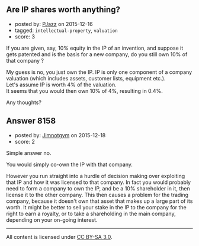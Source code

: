 ## Are IP shares worth anything?

- posted by: [PJazz](https://stackexchange.com/users/5957568/pjazz) on 2015-12-16
- tagged: `intellectual-property`, `valuation`
- score: 3

If you are given, say, 10% equity in the IP of an invention, and suppose it gets patented and is the basis for a new company, do you still own 10% of that company ? 

My guess is no, you just own the IP.  IP is only one component of a company valuation (which includes assets, customer lists, equipment etc.). <br /> Let's assume IP is worth 4% of the valuation. <br />It seems that you would then own 10% of 4%, resulting in 0.4%.

Any thoughts?


## Answer 8158

- posted by: [Jimnotgym](https://stackexchange.com/users/7461839/jimnotgym) on 2015-12-18
- score: 2

Simple answer no.

You would simply co-own the IP with that company. 

However you run straight into a hurdle of decision making over exploiting that IP and how it was licensed to that company. In fact you would probably need to form a company to own the IP, and be a 10% shareholder in it, then license it to the other company. This then causes a problem for the trading company, because it doesn't own that asset that makes up a large part of its worth. It might be better to sell your stake in the IP to the company for the right to earn a royalty, or to take a shareholding in the main company, depending on your on-going interest.





---

All content is licensed under [CC BY-SA 3.0](https://creativecommons.org/licenses/by-sa/3.0/).
